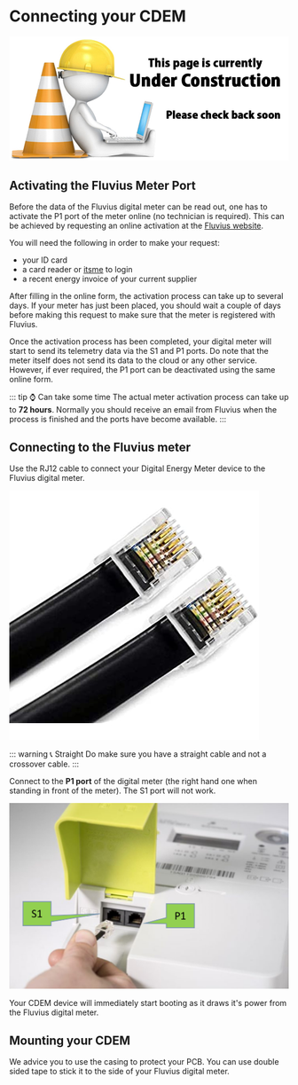 # Connecting your CDEM

![UNDER CONSTRUCTION](./images/underconstruction.jpg)

## Activating the Fluvius Meter Port

Before the data of the Fluvius digital meter can be read out, one has to activate the P1 port of the meter online (no technician is required). This can be achieved by requesting an online activation at the [Fluvius website](https://www.fluvius.be/nl/thema/meters-en-meterstanden/activeer-desactiveer-je-gebruikerspoorten).

You will need the following in order to make your request:

* your ID card
* a card reader or [itsme](https://www.itsme.be/) to login
* a recent energy invoice of your current supplier

After filling in the online form, the activation process can take up to several days. If your meter has just been placed, you should wait a couple of days before making this request to make sure that the meter is registered with Fluvius.

Once the activation process has been completed, your digital meter will start to send its telemetry data via the S1 and P1 ports. Do note that the meter itself does not send its data to the cloud or any other service. However, if ever required, the P1 port can be deactivated using the same online form.

::: tip ⌚ Can take some time
The actual meter activation process can take up to **72 hours**. Normally you should receive an email from Fluvius when the process is finished and the ports have become available.
:::

## Connecting to the Fluvius meter

Use the RJ12 cable to connect your Digital Energy Meter device to the Fluvius digital meter.

![RJ12](./images/rj12.jpg)

::: warning 📞 Straight
Do make sure you have a straight cable and not a crossover cable.
:::

Connect to the **P1 port** of the digital meter (the right hand one when standing in front of the meter). The S1 port will not work.

![image](./images/digital_meter.png)

Your CDEM device will immediately start booting as it draws it's power from the Fluvius digital meter.

<!-- TODO - Remark on status leds when everything is ok ? -->

## Mounting your CDEM

We advice you to use the casing to protect your PCB. You can use double sided tape to stick it to the side of your Fluvius digital meter.

<!-- TODO - afbeelding van de volledige setup toevoegen -->
